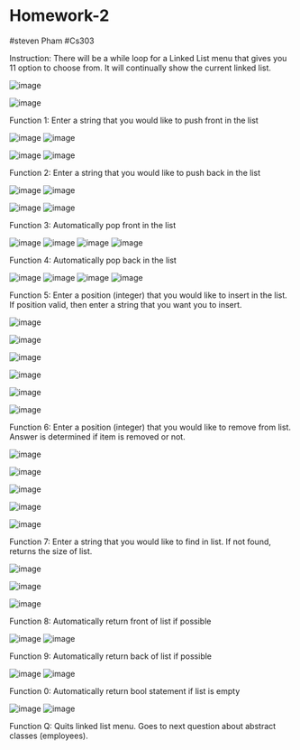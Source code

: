 # Homework-2
#steven Pham
#Cs303

Instruction: There will be a while loop for a Linked List menu that gives you 11 option to choose from. It will continually show the current linked list.

![image](https://github.com/Cs-303/Homework-2/assets/113368129/5bf90566-0e17-4076-a321-0a751b8ebf1f)

![image](https://github.com/Cs-303/Homework-2/assets/113368129/da2243d5-84e7-4a75-90e7-55b6a53c9fa3)



Function 1: Enter a string that you would like to push front in the list

![image](https://github.com/Cs-303/Homework-2/assets/113368129/01fa8d4f-ee48-4fad-9fdb-f7dc22b8d051)
![image](https://github.com/Cs-303/Homework-2/assets/113368129/b275b9cc-8b04-4e70-bf1b-dcae28653259)

![image](https://github.com/Cs-303/Homework-2/assets/113368129/8c05906c-767f-464d-b905-910a3cbc9728)
![image](https://github.com/Cs-303/Homework-2/assets/113368129/7be16d8b-5d34-4154-bba4-23c6eea941e9)



Function 2: Enter a string that you would like to push back in the list

![image](https://github.com/Cs-303/Homework-2/assets/113368129/7cdffaa4-a65c-48b0-8c6d-588071435a89)
![image](https://github.com/Cs-303/Homework-2/assets/113368129/643fab18-a2ac-4002-9a45-5908807635dd)

![image](https://github.com/Cs-303/Homework-2/assets/113368129/f7e2860c-fea3-4148-b8b3-12c42d416776)
![image](https://github.com/Cs-303/Homework-2/assets/113368129/a08f74c1-f7e6-4cf5-8838-0f52f32f9c79)



Function 3: Automatically pop front in the list

![image](https://github.com/Cs-303/Homework-2/assets/113368129/39caa16d-969b-4b28-a73c-9611156e3486)
![image](https://github.com/Cs-303/Homework-2/assets/113368129/b33c64a6-fed9-42db-8448-8d03928342f0)
![image](https://github.com/Cs-303/Homework-2/assets/113368129/a4011de9-6e60-4ae3-85b9-8772e665e1dc)
![image](https://github.com/Cs-303/Homework-2/assets/113368129/45804607-449b-4ae5-a411-a7f6de2e04e1)



Function 4: Automatically pop back in the list

![image](https://github.com/Cs-303/Homework-2/assets/113368129/39caa16d-969b-4b28-a73c-9611156e3486)
![image](https://github.com/Cs-303/Homework-2/assets/113368129/9233f99c-98b8-4b47-bb88-bc74cd3239d3)
![image](https://github.com/Cs-303/Homework-2/assets/113368129/4f17b77e-c761-4d53-9ce1-d091b4607343)
![image](https://github.com/Cs-303/Homework-2/assets/113368129/58015f89-76f2-47f2-a499-84934169f4a8)



Function 5: Enter a position (integer) that you would like to insert in the list. If position valid, then enter a string that you want you to insert. 

![image](https://github.com/Cs-303/Homework-2/assets/113368129/da2243d5-84e7-4a75-90e7-55b6a53c9fa3)

![image](https://github.com/Cs-303/Homework-2/assets/113368129/d4816b15-242d-4321-a7dc-56614987e030)

![image](https://github.com/Cs-303/Homework-2/assets/113368129/084b7f80-808d-428a-8860-c636e0ba2e66)

![image](https://github.com/Cs-303/Homework-2/assets/113368129/f20540f6-2244-49db-b90e-1a099da5a237)

![image](https://github.com/Cs-303/Homework-2/assets/113368129/458cd2be-97d6-4167-86b0-e0f6798a2ceb)

![image](https://github.com/Cs-303/Homework-2/assets/113368129/f42a2b47-4ac9-4a9f-bfde-5c915dc1c6df)



Function 6: Enter a position (integer) that you would like to remove from list. Answer is determined if item is removed or not.

![image](https://github.com/Cs-303/Homework-2/assets/113368129/e3864643-e50d-4637-9d4e-9f2d4faf153e)

![image](https://github.com/Cs-303/Homework-2/assets/113368129/3845ccef-7138-4678-8786-a3c0a42d8db9)

![image](https://github.com/Cs-303/Homework-2/assets/113368129/9aefe3be-f253-4ad3-b5e4-381b03d1ff0e)

![image](https://github.com/Cs-303/Homework-2/assets/113368129/c0030833-999a-4b17-9522-08efdb9b1529)

![image](https://github.com/Cs-303/Homework-2/assets/113368129/4502b47e-8e18-4cd5-8a15-84c0dcb1d491)



Function 7: Enter a string that you would like to find in list. If not found, returns the size of list.

![image](https://github.com/Cs-303/Homework-2/assets/113368129/986bf33a-8b5d-4b6a-967a-7b0b4909e583)

![image](https://github.com/Cs-303/Homework-2/assets/113368129/42f83115-f2e8-4685-b138-a5242bd19c8d)

![image](https://github.com/Cs-303/Homework-2/assets/113368129/2f1d69c7-6e71-4089-a073-b549b0a99219)




Function 8: Automatically return front of list if possible

![image](https://github.com/Cs-303/Homework-2/assets/113368129/d2d93875-1cc4-426f-b2f1-e784344588e0)
![image](https://github.com/Cs-303/Homework-2/assets/113368129/cabf07d9-574c-4f5b-b4f5-ede6574741fe)



Function 9: Automatically return back of list if possible

![image](https://github.com/Cs-303/Homework-2/assets/113368129/ecb4c9f6-71ef-4055-b374-f9798e048a61)
![image](https://github.com/Cs-303/Homework-2/assets/113368129/ec8b853c-ef2f-48e2-8468-957487306528)



Function 0: Automatically return bool statement if list is empty

![image](https://github.com/Cs-303/Homework-2/assets/113368129/f1719827-8d42-48e2-9400-80fea6acf1b3)
![image](https://github.com/Cs-303/Homework-2/assets/113368129/80510a32-94ec-4194-862a-6bded459da73)



Function Q: Quits linked list menu. Goes to next question about abstract classes (employees).


